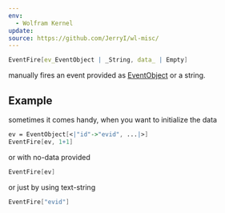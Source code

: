 ```yaml
---
env:
  - Wolfram Kernel
update: 
source: https://github.com/JerryI/wl-misc/
---
```

```mathematica
EventFire[ev_EventObject | _String, data_ | Empty]
```

manually fires an event provided as [EventObject](EventObject.md) or a string.

## Example
sometimes it comes handy, when you want to initialize the data
```mathematica
ev = EventObject[<|"id"->"evid", ...|>]
EventFire[ev, 1+1]
```
or with no-data provided
```mathematica
EventFire[ev]
```
or just by using text-string
```mathematica
EventFire["evid"]
```

